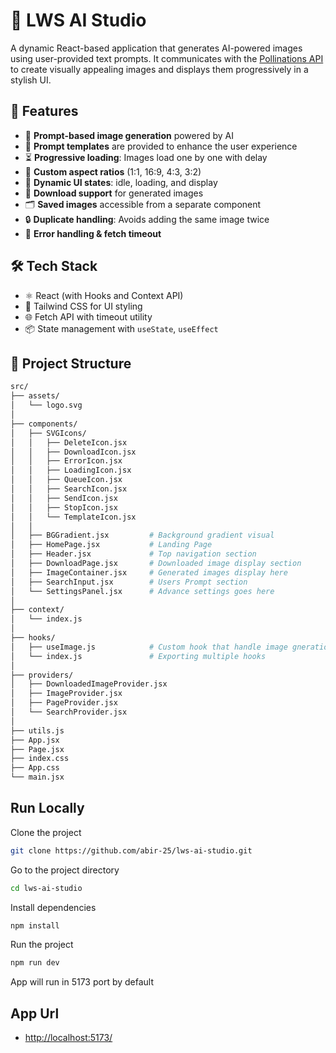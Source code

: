 
# 🎨 LWS AI Studio
A dynamic React-based application that generates AI-powered images using user-provided text prompts. It communicates with the [Pollinations API](https://image.pollinations.ai) to create visually appealing images and displays them progressively in a stylish UI.




## 🚀 Features

- 🎯 **Prompt-based image generation** powered by AI
- 📑 **Prompt templates** are provided to enhance the user experience
- ⏳ **Progressive loading**: Images load one by one with delay
- 📸 **Custom aspect ratios** (1:1, 16:9, 4:3, 3:2)
- 💬 **Dynamic UI states**: idle, loading, and display
- 💾 **Download support** for generated images
- 🗂️ **Saved images** accessible from a separate component
- 🔒 **Duplicate handling**: Avoids adding the same image twice
- 🧠 **Error handling & fetch timeout**


## 🛠️ Tech Stack

- ⚛️ React (with Hooks and Context API)
- 💨 Tailwind CSS for UI styling
- 🌐 Fetch API with timeout utility
- 📦 State management with `useState`, `useEffect`
## 📂 Project Structure

```bash
src/
├── assets/
│   └── logo.svg
│
├── components/
│   ├── SVGIcons/
│   │   ├── DeleteIcon.jsx
│   │   ├── DownloadIcon.jsx
│   │   ├── ErrorIcon.jsx
│   │   ├── LoadingIcon.jsx
│   │   ├── QueueIcon.jsx
│   │   ├── SearchIcon.jsx
│   │   ├── SendIcon.jsx
│   │   ├── StopIcon.jsx
│   │   └── TemplateIcon.jsx
│   │
│   ├── BGGradient.jsx         # Background gradient visual
│   ├── HomePage.jsx           # Landing Page
│   ├── Header.jsx             # Top navigation section
│   ├── DownloadPage.jsx       # Downloaded image display section
│   ├── ImageContainer.jsx     # Generated images display here
│   ├── SearchInput.jsx        # Users Prompt section
│   └── SettingsPanel.jsx      # Advance settings goes here
│
├── context/
│   └── index.js         
│
├── hooks/
│   ├── useImage.js            # Custom hook that handle image gneration
│   └── index.js               # Exporting multiple hooks
│
├── providers/
│   ├── DownloadedImageProvider.jsx
│   ├── ImageProvider.jsx
│   ├── PageProvider.jsx
│   └── SearchProvider.jsx               
│
├── utils.js
├── App.jsx
├── Page.jsx
├── index.css
├── App.css
└── main.jsx

```
## Run Locally

Clone the project

```bash
git clone https://github.com/abir-25/lws-ai-studio.git
```

Go to the project directory

```bash
cd lws-ai-studio
```

Install dependencies

```bash
npm install
```

Run the project

```bash
npm run dev
```

App will run in 5173 port by default
## App Url

 - [http://localhost:5173/](http://localhost:5173/)
